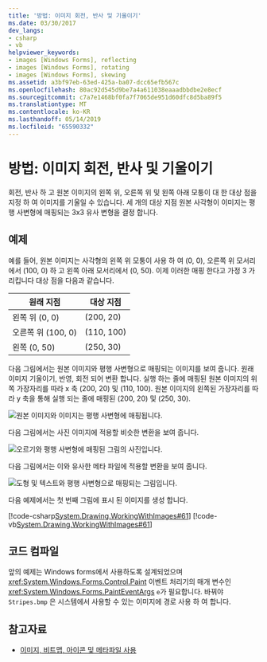 ```yaml
---
title: '방법: 이미지 회전, 반사 및 기울이기'
ms.date: 03/30/2017
dev_langs:
- csharp
- vb
helpviewer_keywords:
- images [Windows Forms], reflecting
- images [Windows Forms], rotating
- images [Windows Forms], skewing
ms.assetid: a3bf97eb-63ed-425a-ba07-dcc65efb567c
ms.openlocfilehash: 80ac92d545d9be7a4a611038eaaadbbdbe2e8ecf
ms.sourcegitcommit: c7a7e1468bf0fa7f7065de951d60dfc8d5ba89f5
ms.translationtype: MT
ms.contentlocale: ko-KR
ms.lasthandoff: 05/14/2019
ms.locfileid: "65590332"
---
```

# <a name="how-to-rotate-reflect-and-skew-images"></a>방법: 이미지 회전, 반사 및 기울이기
회전, 반사 하 고 원본 이미지의 왼쪽 위, 오른쪽 위 및 왼쪽 아래 모퉁이 대 한 대상 점을 지정 하 여 이미지를 기울일 수 있습니다. 세 개의 대상 지점 원본 사각형이 이미지는 평행 사변형에 매핑되는 3x3 유사 변형을 결정 합니다.  
  
## <a name="example"></a>예제  
 예를 들어, 원본 이미지는 사각형의 왼쪽 위 모퉁이 사용 하 여 (0, 0), 오른쪽 위 모서리에서 (100, 0) 하 고 왼쪽 아래 모서리에서 (0, 50). 이제 이러한 매핑 한다고 가정 3 가리킵니다 대상 점을 다음과 같습니다.  
  
|원래 지점|대상 지점|  
|--------------------|-----------------------|  
|왼쪽 위 (0, 0)|(200, 20)|  
|오른쪽 위 (100, 0)|(110, 100)|  
|왼쪽 (0, 50)|(250, 30)|  
  
 다음 그림에서는 원본 이미지와 평행 사변형으로 매핑되는 이미지를 보여 줍니다. 원래 이미지 기울이기, 반영, 회전 되어 변환 합니다. 실행 하는 줄에 매핑된 원본 이미지의 위쪽 가장자리를 따라 x 축 (200, 20) 및 (110, 100). 원본 이미지의 왼쪽된 가장자리를 따라 y 축을 통해 실행 되는 줄에 매핑된 (200, 20) 및 (250, 30).  
  
 ![원본 이미지와 이미지는 평행 사변형에 매핑됩니다.](./media/how-to-rotate-reflect-and-skew-images/reflected-skewed-rotated-illustration.gif)  
  
 다음 그림에서는 사진 이미지에 적용할 비슷한 변환을 보여 줍니다.  
  
 ![오르기와 평행 사변형에 매핑된 그림의 사진입니다.](./media/how-to-rotate-reflect-and-skew-images/reflected-skewed-rotated-photo.png)  
  
 다음 그림에서는 이와 유사한 메타 파일에 적용할 변환을 보여 줍니다.  
  
 ![도형 및 텍스트와 평행 사변형으로 매핑되는 그림입니다.](./media/how-to-rotate-reflect-and-skew-images/reflected-skewed-rotated-metafile.png)  
  
 다음 예제에서는 첫 번째 그림에 표시 된 이미지를 생성 합니다.  
  
 [!code-csharp[System.Drawing.WorkingWithImages#61](~/samples/snippets/csharp/VS_Snippets_Winforms/System.Drawing.WorkingWithImages/CS/Class1.cs#61)]
 [!code-vb[System.Drawing.WorkingWithImages#61](~/samples/snippets/visualbasic/VS_Snippets_Winforms/System.Drawing.WorkingWithImages/VB/Class1.vb#61)]  
  
## <a name="compiling-the-code"></a>코드 컴파일  
 앞의 예제는 Windows forms에서 사용하도록 설계되었으며 <xref:System.Windows.Forms.Control.Paint> 이벤트 처리기의 매개 변수인 <xref:System.Windows.Forms.PaintEventArgs> `e`가 필요합니다. 바꿔야 `Stripes.bmp` 은 시스템에서 사용할 수 있는 이미지에 경로 사용 하 여 합니다.  
  
## <a name="see-also"></a>참고자료

- [이미지, 비트맵, 아이콘 및 메타파일 사용](working-with-images-bitmaps-icons-and-metafiles.md)
